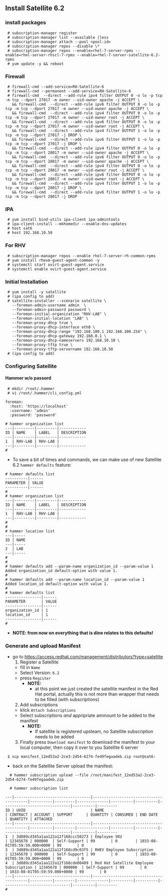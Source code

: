 ##  Install Satellite 6.2

### install packages
```
 # subscription-manager register
 # subscription-manager list --available |less
 # subscription-manager attach --pool <pool-id>
 # subscription-manager repos --disable \*
 # subscription-manager repos --enable=rhel-7-server-rpms --enable=rhel-server-rhscl-7-rpms --enable=rhel-7-server-satellite-6.2-rpms
 # yum update -y && reboot
```

### Firewall
``` 
 # firewall-cmd --add-service=RH-Satellite-6
 # firewall-cmd --permanent --add-service=RH-Satellite-6
 # firewall-cmd  --direct --add-rule ipv4 filter OUTPUT 0 -o lo -p tcp -m tcp --dport 27017 -m owner --uid-owner apache -j ACCEPT \
   && firewall-cmd  --direct --add-rule ipv6 filter OUTPUT 0 -o lo -p tcp -m tcp --dport 27017 -m owner --uid-owner apache -j ACCEPT \
   && firewall-cmd  --direct --add-rule ipv4 filter OUTPUT 0 -o lo -p tcp -m tcp --dport 27017 -m owner --uid-owner root -j ACCEPT \
   && firewall-cmd  --direct --add-rule ipv6 filter OUTPUT 0 -o lo -p tcp -m tcp --dport 27017 -m owner --uid-owner root -j ACCEPT \
   && firewall-cmd  --direct --add-rule ipv4 filter OUTPUT 1 -o lo -p tcp -m tcp --dport 27017 -j DROP \
   && firewall-cmd  --direct --add-rule ipv6 filter OUTPUT 1 -o lo -p tcp -m tcp --dport 27017 -j DROP \
   && firewall-cmd  --direct --add-rule ipv4 filter OUTPUT 0 -o lo -p tcp -m tcp --dport 28017 -m owner --uid-owner apache -j ACCEPT \
   && firewall-cmd  --direct --add-rule ipv6 filter OUTPUT 0 -o lo -p tcp -m tcp --dport 28017 -m owner --uid-owner apache -j ACCEPT \
   && firewall-cmd  --direct --add-rule ipv4 filter OUTPUT 0 -o lo -p tcp -m tcp --dport 28017 -m owner --uid-owner root -j ACCEPT \
   && firewall-cmd  --direct --add-rule ipv6 filter OUTPUT 0 -o lo -p tcp -m tcp --dport 28017 -m owner --uid-owner root -j ACCEPT \
   && firewall-cmd  --direct --add-rule ipv4 filter OUTPUT 1 -o lo -p tcp -m tcp --dport 28017 -j DROP \
   && firewall-cmd  --direct --add-rule ipv6 filter OUTPUT 1 -o lo -p tcp -m tcp --dport 28017 -j DROP
```

### IPA
```
 # yum install bind-utils ipa-client ipa-admintools
 # ipa-client-install --mkhomedir --enable-dns-updates 
 # host sat6
 # host 192.168.10.50
```

### For RHV
```
 # subscription-manager repos --enable rhel-7-server-rh-common-rpms
 # yum install rhevm-guest-agent-common -y
 # systemctl start ovirt-guest-agent.service
 # systemctl enable ovirt-guest-agent.service

```

### Initial Installation 
```
 # yum install -y satellite
 # (ipa config to add)
 # satellite-installer --scenario satellite \
   --foreman-admin-username admin  \
   --foreman-admin-password password \
   --foreman-initial-organization "RHV-LAB" \
   --foreman-initial-location "LAB" \
   --foreman-proxy-dhcp true \
   --foreman-proxy-dhcp-interface eth0 \
   --foreman-proxy-dhcp-range "192.168.100.1 192.168.100.254" \
   --foreman-proxy-dhcp-gateway 192.168.0.1 \
   --foreman-proxy-dhcp-nameservers 192.168.10.10 \
   --foreman-proxy-tftp true \
   --foreman-proxy-tftp-servername 192.168.10.50 
 # (ipa config to add)
```

### Configuring Satellite

#### Hammer w/o passord
```
 # mkdir /root/.hammer
 # vi /root/.hammer/cli_config.yml
```
~~~
foreman:
  :host: 'https://localhost'
  :username: 'admin'
  :password: 'password'
~~~
```
# hammer organization list
---|---------|---------|------------
ID | NAME    | LABEL   | DESCRIPTION
---|---------|---------|------------
1  | RHV-LAB | RHV-LAB |            
---|---------|---------|------------
# 
```
 * To save a bit of times and commands, we can make use of new Satellite 6.2 `hammer defaults` feature:
~~~
# hammer defaults list
----------|------
PARAMETER | VALUE
----------|------
# 
# hammer organization list
---|---------|---------|------------
ID | NAME    | LABEL   | DESCRIPTION
---|---------|---------|------------
1  | RHV-LAB | RHV-LAB |            
---|---------|---------|------------
# 
# 
# hammer location list
---|-----
ID | NAME
---|-----
2  | LAB 
---|-----
# 
# 
# hammer defaults add --param-name organization_id --param-value 1
Added organization_id default-option with value 1.
# 
# hammer defaults add --param-name location_id --param-value 1
Added location_id default-option with value 1.
# 
# hammer defaults list
----------------|------
PARAMETER       | VALUE
----------------|------
organization_id | 1    
location_id     | 1    
----------------|------
# 
~~~

 * **NOTE: from now on everything that is dine relates to this defaults!**

### Generate and upload Manifest 

 * go to https://access.redhat.com/management/distributors?type=satellite
   1. Register a Satellite
     * fill in `Name`
     * Select Version: `6.2`
     * press `Register`
       * **NOTE:**
          * at this point we just created the satellite manifest in the Red Hat portal, actually this is not more than wrapper that needs to be filled (with subscriptions)
   2. Add subscriptions  
     * klick `Attach Subscriptions`
     * Select subscriptions _and_ appripriate ammount to be added to the manifest
       * **NOTE:**
          * If satellite is registered upsteam, no Satellite subscription needs to be added 
   3. Finally press `Download manifest` to download the manifest to your local computer, then copy it over to you Satellite 6 server

```
 $ scp manifest_12ed53a2-2ce3-2d54-6274-fe49fegaadeb.zip root@sat6:
```

 * back on the Satellite Server upload the manifest:
```
  # hammer subscription upload --file /root/manifest_12ed53a2-2ce3-2d54-6274-fe49fegaadeb.zip 

  # hammer subscription list
```
~~~
---|----------------------------------|-----------------------------------------|----------|---------|--------------|----------|----------|------------------------------|----------|---------
ID | UUID                             | NAME                                    | CONTRACT | ACCOUNT | SUPPORT      | QUANTITY | CONSUMED | END DATE                     | QUANTITY | ATTACHED
---|----------------------------------|-----------------------------------------|----------|---------|--------------|----------|----------|------------------------------|----------|---------
1  | 3d889cd345a1aa122a12f168ccc50273 | Employee SKU                            | 12345678 | 000000  | Self-Support | 99       | 0        | 1033-08-01T05:59:59.000+0000 | 99       | 0       
3  | 3d889cd345a1aa122a12f168cd9c03f5 | RHEV Employee Subscription              | 12345678 | 000000  | Self-Support | 99       | 0        | 1033-08-01T05:59:59.000+0000 | 99       | 0       
4  | 3d889cd345a1aa122a12f168cde00409 | Red Hat Satellite Employee Subscription | 12345678 | 000000  | Self-Support | 99       | 0        | 1033-08-01T05:59:59.000+0000 | 99       | 0       
---|----------------------------------|-----------------------------------------|----------|---------|--------------|----------|----------|------------------------------|----------|---------
# 
~~~

